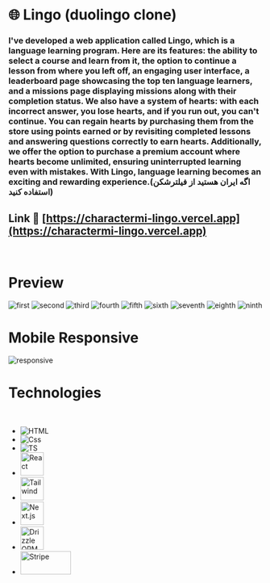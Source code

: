 # 🌐 Lingo (duolingo clone)

### I've developed a web application called Lingo, which is a language learning program. Here are its features: the ability to select a course and learn from it, the option to continue a lesson from where you left off, an engaging user interface, a leaderboard page showcasing the top ten language learners, and a missions page displaying missions along with their completion status. We also have a system of hearts: with each incorrect answer, you lose hearts, and if you run out, you can't continue. You can regain hearts by purchasing them from the store using points earned or by revisiting completed lessons and answering questions correctly to earn hearts. Additionally, we offer the option to purchase a premium account where hearts become unlimited, ensuring uninterrupted learning even with mistakes. With Lingo, language learning becomes an exciting and rewarding experience.(اگه ایران هستید از فیلترشکن استفاده کنید)

## Link 🔗 [https://charactermi-lingo.vercel.app](https://charactermi-lingo.vercel.app)

<br />

# Preview

<img src="./preview_images/lingo_first.png" alt="first" />
<img src="./preview_images/lingo_second.png" alt="second" />
<img src="./preview_images/lingo_third.png" alt="third" />
<img src="./preview_images/lingo_fourth.png" alt="fourth" />
<img src="./preview_images/lingo_fifth.png" alt="fifth" />
<img src="./preview_images/lingo_sixth.png" alt="sixth" />
<img src="./preview_images/lingo_seventh.png" alt="seventh" />
<img src="./preview_images/lingo_eighth.png" alt="eighth" />
<img src="./preview_images/lingo_ninth.png" alt="ninth" />

<br />

# Mobile Responsive

<img src="./preview_images/lingo_responsive.png" alt="responsive" />

# Technologies

<br />

<ul>
    <li>
        <img src="https://github.com/characterMi/characterMi/raw/main/images/technologies/icons8-html.svg" alt="HTML" />
    </li>
    <li>
        <img src="https://github.com/characterMi/characterMi/raw/main/images/technologies/icons8-css.svg" alt="Css" />
    </li>
    <li>
        <img src="https://github.com/characterMi/characterMi/raw/main/images/technologies/icons8-typescript.svg" alt="TS" />
    </li>
    <li>
        <img src="https://github.com/characterMi/characterMi/raw/main/images/technologies/icons8-react-native.svg" width="46" height="46" alt="React" />
    </li>
    <li>
        <img src="https://github.com/characterMi/characterMi/raw/main/images/technologies/tailwind.svg" width="46" height="46" alt="Tailwind" />
    </li>
    <li>
        <img src="https://github.com/characterMi/characterMi/raw/main/images/technologies/nextjs-original.svg" width="46" height="46" alt="Next.js" />
    </li>
    <li>
        <img src="https://github.com/characterMi/characterMi/raw/main/images/technologies/drizzle-icon.png" width="46" height="46" alt="Drizzle ORM" />
    </li>
    <li>
        <img src="https://github.com/characterMi/characterMi/raw/main/images/technologies/stripe-icon.png" width="100" height="46" alt="Stripe" />
    </li>
</ul>
